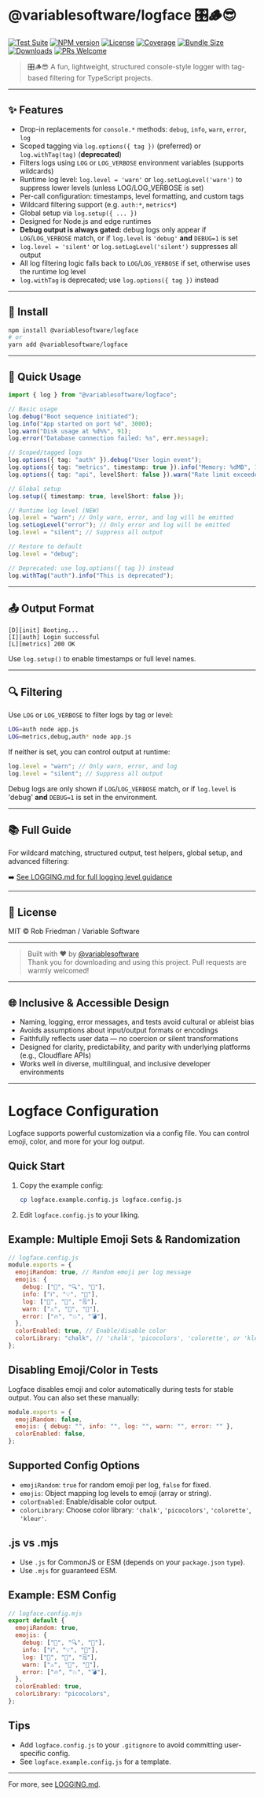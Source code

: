# @variablesoftware/logface 🎛️🪵😎

[![Test Suite](https://img.shields.io/badge/tests-passing-brightgreen)](https://github.com/variablesoftware/logface/actions)
[![NPM version](https://img.shields.io/npm/v/@variablesoftware/logface?style=flat-square)](https://www.npmjs.com/package/@variablesoftware/logface)
[![License](https://img.shields.io/github/license/variablesoftware/logface?style=flat-square)](https://github.com/variablesoftware/logface/blob/main/LICENSE.txt)
[![Coverage](https://img.shields.io/coveralls/github/variablesoftware/logface/main)](https://coveralls.io/github/variablesoftware/logface)
[![Bundle Size](https://img.shields.io/bundlephobia/minzip/@variablesoftware/logface)](https://bundlephobia.com/package/@variablesoftware/logface)
[![Downloads](https://img.shields.io/npm/dm/@variablesoftware/logface)](https://www.npmjs.com/package/@variablesoftware/logface)
[![PRs Welcome](https://img.shields.io/badge/PRs-welcome-brightgreen.svg)](https://github.com/variablesoftware/logface/pulls)

> 🎛️🪵😎 A fun, lightweight, structured console-style logger with tag-based filtering for TypeScript projects.

---

## ✨ Features

- Drop-in replacements for `console.*` methods: `debug`, `info`, `warn`, `error`, `log`
- Scoped tagging via `log.options({ tag })` (preferred) or `log.withTag(tag)` (**deprecated**)
- Filters logs using `LOG` or `LOG_VERBOSE` environment variables (supports wildcards)
- Runtime log level: `log.level = 'warn'` or `log.setLogLevel('warn')` to suppress lower levels (unless LOG/LOG_VERBOSE is set)
- Per-call configuration: timestamps, level formatting, and custom tags
- Wildcard filtering support (e.g. `auth:*`, `metrics*`)
- Global setup via `log.setup({ ... })`
- Designed for Node.js and edge runtimes
- **Debug output is always gated:** debug logs only appear if `LOG`/`LOG_VERBOSE` match, or if `log.level` is `'debug'` **and** `DEBUG=1` is set
- `log.level = 'silent'` or `log.setLogLevel('silent')` suppresses all output
- All log filtering logic falls back to `LOG`/`LOG_VERBOSE` if set, otherwise uses the runtime log level
- `log.withTag` is deprecated; use `log.options({ tag })` instead

---

## 🚀 Install

```bash
npm install @variablesoftware/logface
# or
yarn add @variablesoftware/logface
```

---

## 🔧 Quick Usage

```ts
import { log } from "@variablesoftware/logface";

// Basic usage
log.debug("Boot sequence initiated");
log.info("App started on port %d", 3000);
log.warn("Disk usage at %d%%", 91);
log.error("Database connection failed: %s", err.message);

// Scoped/tagged logs
log.options({ tag: "auth" }).debug("User login event");
log.options({ tag: "metrics", timestamp: true }).info("Memory: %dMB", 182);
log.options({ tag: "api", levelShort: false }).warn("Rate limit exceeded");

// Global setup
log.setup({ timestamp: true, levelShort: false });

// Runtime log level (NEW)
log.level = "warn"; // Only warn, error, and log will be emitted
log.setLogLevel("error"); // Only error and log will be emitted
log.level = "silent"; // Suppress all output

// Restore to default
log.level = "debug";

// Deprecated: use log.options({ tag }) instead
log.withTag("auth").info("This is deprecated");
```

---

## 📤 Output Format

```text
[D][init] Booting...
[I][auth] Login successful
[L][metrics] 200 OK
```

Use `log.setup()` to enable timestamps or full level names.

---

## 🔍 Filtering

Use `LOG` or `LOG_VERBOSE` to filter logs by tag or level:

```bash
LOG=auth node app.js
LOG=metrics,debug,auth* node app.js
```

If neither is set, you can control output at runtime:

```js
log.level = "warn"; // Only warn, error, and log
log.level = "silent"; // Suppress all output
```

Debug logs are only shown if `LOG`/`LOG_VERBOSE` match, or if `log.level` is 'debug' **and** `DEBUG=1` is set in the environment.

---

## 📚 Full Guide

For wildcard matching, structured output, test helpers, global setup, and advanced filtering:

➡️ [See LOGGING.md for full logging level guidance](https://github.com/variablesoftware/logface/blob/main/LOGGING.md)

---

## 📄 License

MIT © Rob Friedman / Variable Software

---

> Built with ❤️ by [@variablesoftware](https://github.com/variablesoftware)  
> Thank you for downloading and using this project. Pull requests are warmly welcomed!

---

## 🌐 Inclusive & Accessible Design

- Naming, logging, error messages, and tests avoid cultural or ableist bias
- Avoids assumptions about input/output formats or encodings
- Faithfully reflects user data — no coercion or silent transformations
- Designed for clarity, predictability, and parity with underlying platforms (e.g., Cloudflare APIs)
- Works well in diverse, multilingual, and inclusive developer environments

---

# Logface Configuration

Logface supports powerful customization via a config file. You can control emoji, color, and more for your log output.

## Quick Start

1. Copy the example config:
   ```sh
   cp logface.example.config.js logface.config.js
   ```
2. Edit `logface.config.js` to your liking.

## Example: Multiple Emoji Sets & Randomization

```js
// logface.config.js
module.exports = {
  emojiRandom: true, // Random emoji per log message
  emojis: {
    debug: ["🐛", "🔍", "🦠"],
    info: ["ℹ️", "💡", "🧭"],
    log: ["📝", "📄", "🗒️"],
    warn: ["⚠️", "🚧", "🛑"],
    error: ["🔥", "💥", "💣"],
  },
  colorEnabled: true, // Enable/disable color
  colorLibrary: "chalk", // 'chalk', 'picocolors', 'colorette', or 'kleur'
};
```

## Disabling Emoji/Color in Tests

Logface disables emoji and color automatically during tests for stable output. You can also set these manually:

```js
module.exports = {
  emojiRandom: false,
  emojis: { debug: "", info: "", log: "", warn: "", error: "" },
  colorEnabled: false,
};
```

## Supported Config Options

- `emojiRandom`: `true` for random emoji per log, `false` for fixed.
- `emojis`: Object mapping log levels to emoji (array or string).
- `colorEnabled`: Enable/disable color output.
- `colorLibrary`: Choose color library: `'chalk'`, `'picocolors'`, `'colorette'`, `'kleur'`.

## .js vs .mjs

- Use `.js` for CommonJS or ESM (depends on your `package.json` `type`).
- Use `.mjs` for guaranteed ESM.

## Example: ESM Config

```js
// logface.config.mjs
export default {
  emojiRandom: true,
  emojis: {
    debug: ["🐛", "🔍", "🦠"],
    info: ["ℹ️", "💡", "🧭"],
    log: ["📝", "📄", "🗒️"],
    warn: ["⚠️", "🚧", "🛑"],
    error: ["🔥", "💥", "💣"],
  },
  colorEnabled: true,
  colorLibrary: "picocolors",
};
```

## Tips

- Add `logface.config.js` to your `.gitignore` to avoid committing user-specific config.
- See `logface.example.config.js` for a template.

---

For more, see [LOGGING.md](./LOGGING.md).
